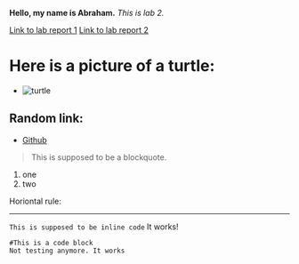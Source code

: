 **Hello, my name is Abraham.**
*This is lab 2.*

[Link to lab report 1](https://broham6.github.io/CSE-15L-Lab-Report/lab-report-1-week-2.html)
[Link to lab report 2](https://github.com/broham6/CSE-15L-Lab-Report/blob/b4662464876715efa415e8d89e13b5c61decd7a7/lab-report-2-week4.md)

# Here is a picture of a turtle:
- ![turtle](https://s28164.pcdn.co/files/sea-turtle-iStock_000011381141Large-e1547156592926-1280x720.jpg)

## Random link:
- [Github](https://github.com/)

> This is supposed to be a blockquote.

1. one
2. two


Horiontal rule:

---

`This is supposed to be inline code` It works!

```
#This is a code block
Not testing anymore. It works
```

